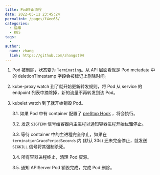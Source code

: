 ```yaml
---
title: Pod终止流程
date: 2022-05-11 23:45:24
permalink: /pages/f4ec65/
categories:
  - 运维
  - K8S
tags:
  - 
author: 
  name: zhang
  link: https://github.com/zhangst94
---
```

1. Pod 被删除，状态变为 `Terminating`。从 API 层面看就是 Pod metadata 中的 deletionTimestamp 字段会被标记上删除时间。

2. kube-proxy watch 到了就开始更新转发规则，将 Pod 从 service 的 endpoint 列表中摘除掉，新的流量不再转发到该 Pod。

3. kubelet watch 到了就开始销毁 Pod。

   3.1. 如果 Pod 中有 container 配置了 [preStop Hook](https://kubernetes.io/docs/concepts/containers/container-lifecycle-hooks/) ，将会执行。

   3.2. 发送 `SIGTERM` 信号给容器内主进程以通知容器进程开始优雅停止。

   3.3. 等待 container 中的主进程完全停止，如果在 `terminationGracePeriodSeconds` 内 (默认 30s) 还未完全停止，就发送 `SIGKILL` 信号将其强制杀死。

   3.4. 所有容器进程终止，清理 Pod 资源。

   3.5. 通知 APIServer Pod 销毁完成，完成 Pod 删除。
